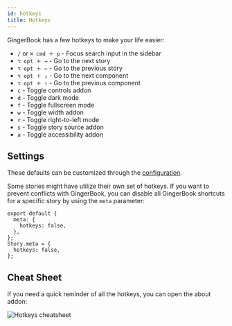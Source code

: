 ```yaml
---
id: hotkeys
title: Hotkeys
---
```



GingerBook has a few hotkeys to make your life easier:

- `/` or `⌘ cmd ＋ p` - Focus search input in the sidebar
- `⌥ opt ＋ →` - Go to the next story
- `⌥ opt ＋ ←` - Go to the previous story
- `⌥ opt ＋ ↓` - Go to the next component
- `⌥ opt ＋ ↑` - Go to the previous component
- `c` - Toggle controls addon
- `d` - Toggle dark mode
- `f` - Toggle fullscreen mode
- `w` - Toggle width addon
- `r` - Toggle right-to-left mode
- `s` - Toggle story source addon
- `a` - Toggle accessibility addon

## Settings

These defaults can be customized through the [configuration](config#hotkeys).

Some stories might have utilize their own set of hotkeys. If you want to prevent conflicts with GingerBook, you can disable all GingerBook shortcuts for a specific story by using the `meta` parameter:

```tsx
export default {
  meta: {
    hotkeys: false,
  },
};
Story.meta = {
  hotkeys: false,
};
```

## Cheat Sheet

If you need a quick reminder of all the hotkeys, you can open the about addon:


![Hotkeys cheatsheet](/img/hotkeys.png)


